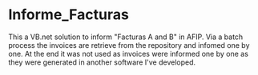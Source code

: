 # Informe_Facturas
This a VB.net solution to inform "Facturas A and B" in AFIP. Via a batch process the invoices are retrieve from the repository and infomed one by one.
At the end it was not used as invoices were informed one by one as they were generated in another software I've developed.
